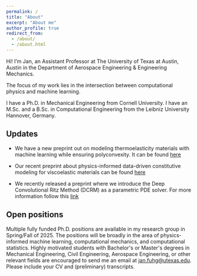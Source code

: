 ```yaml
---
permalink: /
title: "About"
excerpt: "About me"
author_profile: true
redirect_from: 
  - /about/
  - /about.html
---
```






Hi! I’m Jan, an Assistant Professor at The University of Texas at Austin, Austin in the Department of Aerospace Engineering & Engineering Mechanics. 

The focus of my work lies in the intersection between computational physics and machine learning. 

I have a Ph.D. in Mechanical Engineering from Cornell University. 
I have an M.Sc. and a B.Sc. in Computational Engineering from the Leibniz University Hannover, Germany. 





## Updates

  * We have a new preprint out on modeling thermoelasticity materials with machine learning while ensuring polyconvexity. It can be found [here](https://arxiv.org/abs/2404.15562)
    
  * Our recent preprint about physics-informed data-driven constitutive modeling for viscoelastic materials can be found [here](https://arxiv.org/pdf/2304.13897.pdf)

  * We recently released a preprint where we introduce the Deep Convolutional Ritz Method (DCRM) as a parametric PDE solver. For more information follow this [link](https://arxiv.org/pdf/2206.04675.pdf)

## Open positions
Multiple fully funded Ph.D. positions are available in my research group in Spring/Fall of 2025. The positions will be broadly in the area of physics-informed machine learning, computational mechanics, and computational statistics. Highly motivated students with Bachelor's or Master's degrees in Mechanical Engineering, Civil Engineering, Aerospace Engineering, or other relevant fields are encouraged to send me an email at <jan.fuhg@utexas.edu>. Please include your CV and (preliminary) transcripts.



